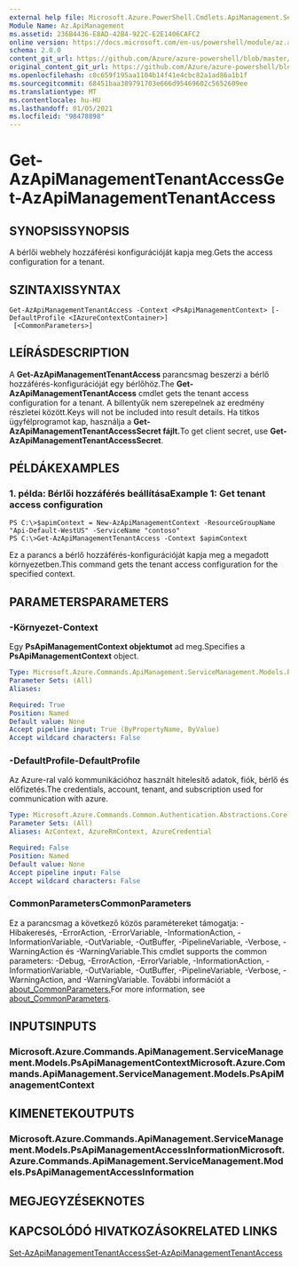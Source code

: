 ```yaml
---
external help file: Microsoft.Azure.PowerShell.Cmdlets.ApiManagement.ServiceManagement.dll-Help.xml
Module Name: Az.ApiManagement
ms.assetid: 236B4436-E8AD-42B4-922C-E2E1406CAFC2
online version: https://docs.microsoft.com/en-us/powershell/module/az.apimanagement/get-azapimanagementtenantaccess
schema: 2.0.0
content_git_url: https://github.com/Azure/azure-powershell/blob/master/src/ApiManagement/ApiManagement/help/Get-AzApiManagementTenantAccess.md
original_content_git_url: https://github.com/Azure/azure-powershell/blob/master/src/ApiManagement/ApiManagement/help/Get-AzApiManagementTenantAccess.md
ms.openlocfilehash: c0c659f195aa1104b14f41e4cbc82a1ad86a1b1f
ms.sourcegitcommit: 68451baa389791703e666d95469602c5652609ee
ms.translationtype: MT
ms.contentlocale: hu-HU
ms.lasthandoff: 01/05/2021
ms.locfileid: "98478898"
---
```

# <span data-ttu-id="f1e0a-101">Get-AzApiManagementTenantAccess</span><span class="sxs-lookup"><span data-stu-id="f1e0a-101">Get-AzApiManagementTenantAccess</span></span>

## <span data-ttu-id="f1e0a-102">SYNOPSIS</span><span class="sxs-lookup"><span data-stu-id="f1e0a-102">SYNOPSIS</span></span>
<span data-ttu-id="f1e0a-103">A bérlői webhely hozzáférési konfigurációját kapja meg.</span><span class="sxs-lookup"><span data-stu-id="f1e0a-103">Gets the access configuration for a tenant.</span></span>

## <span data-ttu-id="f1e0a-104">SZINTAXIS</span><span class="sxs-lookup"><span data-stu-id="f1e0a-104">SYNTAX</span></span>

```
Get-AzApiManagementTenantAccess -Context <PsApiManagementContext> [-DefaultProfile <IAzureContextContainer>]
 [<CommonParameters>]
```

## <span data-ttu-id="f1e0a-105">LEÍRÁS</span><span class="sxs-lookup"><span data-stu-id="f1e0a-105">DESCRIPTION</span></span>
<span data-ttu-id="f1e0a-106">A **Get-AzApiManagementTenantAccess** parancsmag beszerzi a bérlő hozzáférés-konfigurációját egy bérlőhöz.</span><span class="sxs-lookup"><span data-stu-id="f1e0a-106">The **Get-AzApiManagementTenantAccess** cmdlet gets the tenant access configuration for a tenant.</span></span>
<span data-ttu-id="f1e0a-107">A billentyűk nem szerepelnek az eredmény részletei között.</span><span class="sxs-lookup"><span data-stu-id="f1e0a-107">Keys will not be included into result details.</span></span> <span data-ttu-id="f1e0a-108">Ha titkos ügyfélprogramot kap, használja a **Get-AzApiManagementTenantAccessSecret fájlt.**</span><span class="sxs-lookup"><span data-stu-id="f1e0a-108">To get client secret, use **Get-AzApiManagementTenantAccessSecret**.</span></span>

## <span data-ttu-id="f1e0a-109">PÉLDÁK</span><span class="sxs-lookup"><span data-stu-id="f1e0a-109">EXAMPLES</span></span>

### <span data-ttu-id="f1e0a-110">1. példa: Bérlői hozzáférés beállítása</span><span class="sxs-lookup"><span data-stu-id="f1e0a-110">Example 1: Get tenant access configuration</span></span>
```
PS C:\>$apimContext = New-AzApiManagementContext -ResourceGroupName "Api-Default-WestUS" -ServiceName "contoso"
PS C:\>Get-AzApiManagementTenantAccess -Context $apimContext
```

<span data-ttu-id="f1e0a-111">Ez a parancs a bérlő hozzáférés-konfigurációját kapja meg a megadott környezetben.</span><span class="sxs-lookup"><span data-stu-id="f1e0a-111">This command gets the tenant access configuration for the specified context.</span></span>

## <span data-ttu-id="f1e0a-112">PARAMETERS</span><span class="sxs-lookup"><span data-stu-id="f1e0a-112">PARAMETERS</span></span>

### <span data-ttu-id="f1e0a-113">-Környezet</span><span class="sxs-lookup"><span data-stu-id="f1e0a-113">-Context</span></span>
<span data-ttu-id="f1e0a-114">Egy **PsApiManagementContext objektumot** ad meg.</span><span class="sxs-lookup"><span data-stu-id="f1e0a-114">Specifies a **PsApiManagementContext** object.</span></span>

```yaml
Type: Microsoft.Azure.Commands.ApiManagement.ServiceManagement.Models.PsApiManagementContext
Parameter Sets: (All)
Aliases:

Required: True
Position: Named
Default value: None
Accept pipeline input: True (ByPropertyName, ByValue)
Accept wildcard characters: False
```

### <span data-ttu-id="f1e0a-115">-DefaultProfile</span><span class="sxs-lookup"><span data-stu-id="f1e0a-115">-DefaultProfile</span></span>
<span data-ttu-id="f1e0a-116">Az Azure-ral való kommunikációhoz használt hitelesítő adatok, fiók, bérlő és előfizetés.</span><span class="sxs-lookup"><span data-stu-id="f1e0a-116">The credentials, account, tenant, and subscription used for communication with azure.</span></span>

```yaml
Type: Microsoft.Azure.Commands.Common.Authentication.Abstractions.Core.IAzureContextContainer
Parameter Sets: (All)
Aliases: AzContext, AzureRmContext, AzureCredential

Required: False
Position: Named
Default value: None
Accept pipeline input: False
Accept wildcard characters: False
```

### <span data-ttu-id="f1e0a-117">CommonParameters</span><span class="sxs-lookup"><span data-stu-id="f1e0a-117">CommonParameters</span></span>
<span data-ttu-id="f1e0a-118">Ez a parancsmag a következő közös paramétereket támogatja: -Hibakeresés, -ErrorAction, -ErrorVariable, -InformationAction, -InformationVariable, -OutVariable, -OutBuffer, -PipelineVariable, -Verbose, -WarningAction és -WarningVariable.</span><span class="sxs-lookup"><span data-stu-id="f1e0a-118">This cmdlet supports the common parameters: -Debug, -ErrorAction, -ErrorVariable, -InformationAction, -InformationVariable, -OutVariable, -OutBuffer, -PipelineVariable, -Verbose, -WarningAction, and -WarningVariable.</span></span> <span data-ttu-id="f1e0a-119">További információt a [about_CommonParameters.](http://go.microsoft.com/fwlink/?LinkID=113216)</span><span class="sxs-lookup"><span data-stu-id="f1e0a-119">For more information, see [about_CommonParameters](http://go.microsoft.com/fwlink/?LinkID=113216).</span></span>

## <span data-ttu-id="f1e0a-120">INPUTS</span><span class="sxs-lookup"><span data-stu-id="f1e0a-120">INPUTS</span></span>

### <span data-ttu-id="f1e0a-121">Microsoft.Azure.Commands.ApiManagement.ServiceManagement.Models.PsApiManagementContext</span><span class="sxs-lookup"><span data-stu-id="f1e0a-121">Microsoft.Azure.Commands.ApiManagement.ServiceManagement.Models.PsApiManagementContext</span></span>

## <span data-ttu-id="f1e0a-122">KIMENETEK</span><span class="sxs-lookup"><span data-stu-id="f1e0a-122">OUTPUTS</span></span>

### <span data-ttu-id="f1e0a-123">Microsoft.Azure.Commands.ApiManagement.ServiceManagement.Models.PsApiManagementAccessInformation</span><span class="sxs-lookup"><span data-stu-id="f1e0a-123">Microsoft.Azure.Commands.ApiManagement.ServiceManagement.Models.PsApiManagementAccessInformation</span></span>

## <span data-ttu-id="f1e0a-124">MEGJEGYZÉSEK</span><span class="sxs-lookup"><span data-stu-id="f1e0a-124">NOTES</span></span>

## <span data-ttu-id="f1e0a-125">KAPCSOLÓDÓ HIVATKOZÁSOK</span><span class="sxs-lookup"><span data-stu-id="f1e0a-125">RELATED LINKS</span></span>

[<span data-ttu-id="f1e0a-126">Set-AzApiManagementTenantAccess</span><span class="sxs-lookup"><span data-stu-id="f1e0a-126">Set-AzApiManagementTenantAccess</span></span>](./Set-AzApiManagementTenantAccess.md)



